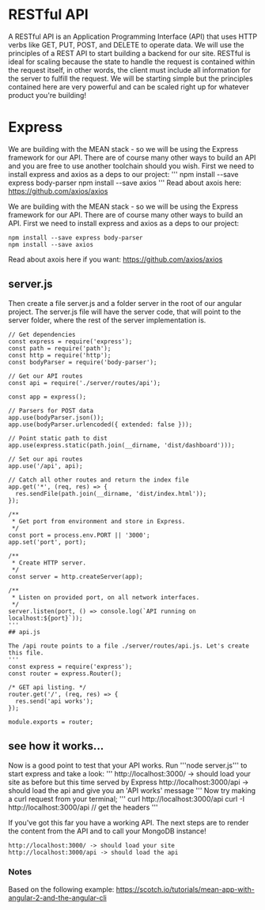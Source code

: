  
# RESTful API
A RESTful API is an Application Programming Interface (API) that uses HTTP verbs like GET, PUT, POST, and DELETE to operate data. We will use the principles of a REST API to start building a backend for our site. RESTful is ideal for scaling because the state to handle the request is contained within the request itself, in other words, the client must include all information for the server to fulfill the request. We will be starting simple but the principles contained here are very powerful and can be scaled right up for whatever product you're building!

# Express
We are building with the MEAN stack - so we will be using the Express framework for our API. There are of course many other ways to build an API and you are free to use another toolchain should you wish. First we need to install express and axios as a deps to our project:
'''
npm install --save express body-parser
npm install --save axios
'''
Read about axois here: https://github.com/axios/axios 

We are building with the MEAN stack - so we will be using the Express framework for our API. There are of course many other ways to build an API. First we need to install express and axios as a deps to our project:
```
npm install --save express body-parser
npm install --save axios
```
Read about axois here if you want: https://github.com/axios/axios  

## server.js

Then create a file server.js and a folder server in the root of our angular project. The server.js file will have the server code, that will point to the server folder, where the rest of the server implementation is.
```
// Get dependencies
const express = require('express');
const path = require('path');
const http = require('http');
const bodyParser = require('body-parser');

// Get our API routes
const api = require('./server/routes/api');

const app = express();

// Parsers for POST data
app.use(bodyParser.json());
app.use(bodyParser.urlencoded({ extended: false }));

// Point static path to dist
app.use(express.static(path.join(__dirname, 'dist/dashboard')));

// Set our api routes
app.use('/api', api);

// Catch all other routes and return the index file
app.get('*', (req, res) => {
  res.sendFile(path.join(__dirname, 'dist/index.html'));
});

/**
 * Get port from environment and store in Express.
 */
const port = process.env.PORT || '3000';
app.set('port', port);

/**
 * Create HTTP server.
 */
const server = http.createServer(app);

/**
 * Listen on provided port, on all network interfaces.
 */
server.listen(port, () => console.log(`API running on localhost:${port}`));
'''
## api.js

The /api route points to a file ./server/routes/api.js. Let's create this file.
'''
const express = require('express');
const router = express.Router();

/* GET api listing. */
router.get('/', (req, res) => {
  res.send('api works');
});

module.exports = router;
```
## see how it works... 
Now is a good point to test that your API works. 
Run '''node server.js''' to start express and take a look:
'''
http://localhost:3000/ -> should load your site as before but this time served by Express
http://localhost:3000/api -> should load the api and give you an 'API works' message
'''
Now try making a curl request from your terminal;
'''
curl http://localhost:3000/api
curl -I http://localhost:3000/api // get the headers
'''

If you've got this far you have a working API. The next steps are to render the content from the API and to call your MongoDB instance!

```
http://localhost:3000/ -> should load your site
http://localhost:3000/api -> should load the api
```
### Notes

Based on the following example: https://scotch.io/tutorials/mean-app-with-angular-2-and-the-angular-cli
